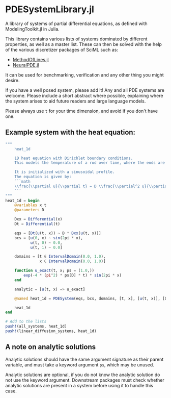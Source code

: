 # PDESystemLibrary.jl
A library of systems of partial differential equations, as defined with ModelingToolkit.jl in Julia.

This library contains various lists of systems dominated by different properties, as well as a master list.
These can then be solved with the help of the various discretizer packages of SciML such as:
- [MethodOfLines.jl](https://www.github.com/SciML/MethodOfLines.jl)
- [NeuralPDE.jl](https://www.github.com/SciML/NeuralPDE.jl)

It can be used for benchmarking, verification and any other thing you might desire.

If you have a well posed system, please add it! Any and all PDE systems are welcome. 
Please include a short abstract where possible, explaining where the system arises to aid future readers and large language models.

Please always use `t` for your time dimension, and avoid if you don't have one.

## Example system with the heat equation:

```julia
"""
    heat_1d

    1D heat equation with Dirichlet boundary conditions.
    This models the temperature of a rod over time, where the ends are held at a constant temperature.

    It is initialized with a sinusoidal profile.
    The equation is given by:
    ```math
    \\frac{\\partial u}{\\partial t} = D \\frac{\\partial^2 u}{\\partial x^2}
    ```
"""
heat_1d = begin
    @variables x t
    @parameters D

    Dxx = Differential(x)
    Dt = Differential(t)

    eqs = [Dt(u(t, x)) ~ D * Dxx(u(t, x))]
    bcs = [u(0, x) ~ sin(2pi * x), 
           u(t, 0) ~ 0.0, 
           u(t, 1) ~ 0.0]

    domains = [t ∈ IntervalDomain(0.0, 1.0), 
               x ∈ IntervalDomain(0.0, 1.0)]

    function u_exact(t, x; ps = (1.0,))
        exp(-4 * (pi^2) * ps[D] * t) * sin(2pi * x)
    end

    analytic = [u(t, x) => u_exact]

    @named heat_1d = PDESystem(eqs, bcs, domains, [t, x], [u(t, x)], [D => 1.0], analytic = analytic)

    heat_1d
end

# Add to the lists
push!(all_systems, heat_1d)
push!(linear_diffusion_systems, heat_1d)
```

## A note on analytic solutions
Analytic solutions should have the same argument signature as their parent variable, 
and must take a keyword argument `ps`, which may be unused.

Analytic solutions are optional, if you do not know the analytic solution do not use the keyword argument.
Downstream packages must check whether analytic solutions are present in a system before using it to handle this case.
